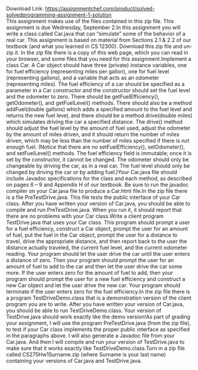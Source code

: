 Download Link: https://assignmentchef.com/product/solved-solvedprogramming-assignment-1-solution
<br>
This assignment makes use of the files contained in this zip file. This assignment is due Wednesday, September 2.In this assignment you will write a class called Car.java that can “simulate” some of the behavior of a real car. This assignment is based on material from Sections 2.1 &amp; 2.2 of our textbook (and what you learned in CS 12300). Download this zip file and un-zip it. In the zip file there is a copy of this web page, which you can read in your browser, and some files that you need for this assignment.Implement a class Car. A Car object should have three (private) instance variables, one for fuel efficiency (representing miles per gallon), one for fuel level (representing gallons), and a variable that acts as an odometer (representing miles). The fuel efficiency of a car should be specified as a parameter in a Car constructor and the constructor should set the fuel level and the odometer to zero. There should be getFuelEfficiency(), getOdometer(), and getFuelLevel() methods. There should also be a method addFuel(double gallons) which adds a specified amount to the fuel level and returns the new fuel level, and there should be a method drive(double miles) which simulates driving the car a specified distance. The drive() method should adjust the fuel level by the amount of fuel used, adjust the odometer by the amount of miles driven, and it should return the number of miles driven, which may be less than the number of miles specified if there is not enough fuel. (Notice that there are no setFuelEfficiency(), setOdometer(), and setFuelLevel() methods. The fuel efficiency field is immutable; once it is set by the constructor, it cannot be changed. The odometer should only be changeable by driving the car, as in a real car. The fuel level should only be changed by driving the car or by adding fuel.)Your Car.java file should include Javadoc specifications for the class and each method, as described on pages 6 – 9 and Appendix H of our textbook. Be sure to run the javadoc compiler on your Car.java file to produce a Car.html file.In the zip file there is a file PreTestDrive.java. This file tests the public interface of your Car class. After you have written your version of Car.java, you should be able to compile and run PreTestDrive.java. When you run it, it should report that there are no problems with your Car class.Write a client program TestDrive.java that uses your Car class. This program should prompt a user for a fuel efficiency, construct a Car object, prompt the user for an amount of fuel, put the fuel in the Car object, prompt the user for a distance to travel, drive the appropriate distance, and then report back to the user the distance actually traveled, the current fuel level, and the current odometer reading. Your program should let the user drive the car until the user enters a distance of zero. Then your program should prompt the user for an amount of fuel to add to the car and then let the user drive the car some more. If the user enters zero for the amount of fuel to add, then your program should prompt the user for a new fuel efficiency and construct a new Car object and let the user drive the new car. Your program should terminate if the user enters zero for the fuel efficiency.In the zip file there is a program TestDriveDemo.class that is a demonstration version of the client program you are to write. After you have written your version of Car.java, you should be able to run TestDriveDemo.class. Your version of TestDrive.java should work exactly like the demo version!As part of grading your assignment, I will use the program PreTestDrive.java (from the zip file), to test if your Car class implements the proper public interface as specified in the paragraphs above. I will also generate a Javadoc file from your Car.java. And then I will compile and run your version of TestDrive.java to make sure that it works exactly like TestDriveDemo.class.Turn in a zip file called CS275Hw1Surname.zip (where Surname is your last name) containing your versions of Car.java and TestDrive.java.